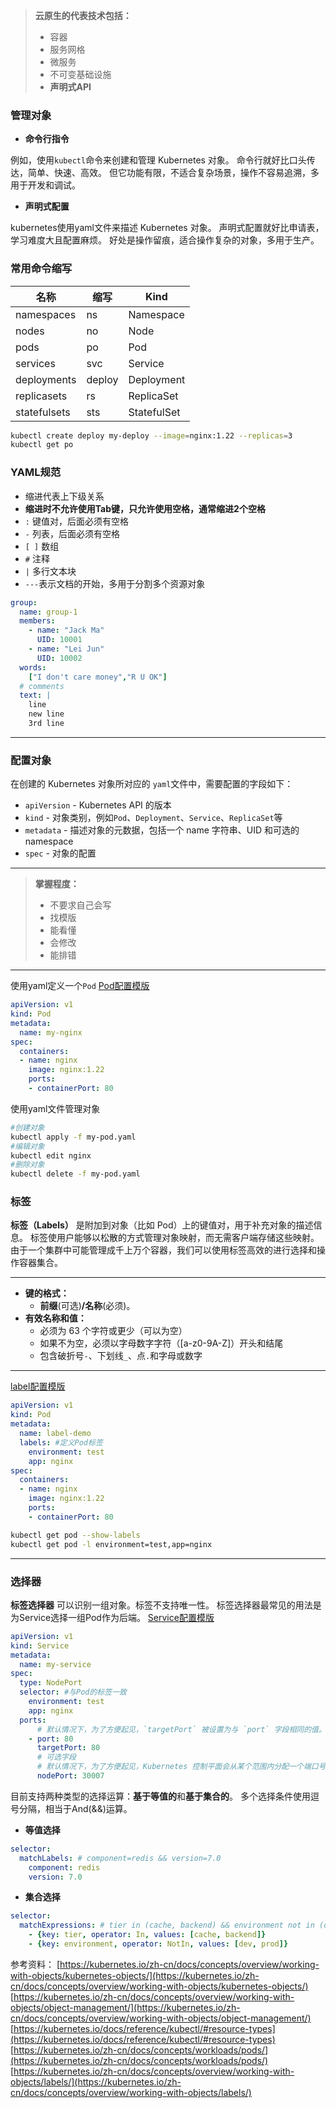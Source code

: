 > **云原生的代表技术包括：**
> 
> - 容器
> - 服务网格
> - 微服务
> - 不可变基础设施
> - **声明式API**

### 管理对象

- **命令行指令**

例如，使用`kubectl`命令来创建和管理 Kubernetes 对象。
命令行就好比口头传达，简单、快速、高效。
但它功能有限，不适合复杂场景，操作不容易追溯，多用于开发和调试。

- **声明式配置**

kubernetes使用yaml文件来描述 Kubernetes 对象。
声明式配置就好比申请表，学习难度大且配置麻烦。
好处是操作留痕，适合操作复杂的对象，多用于生产。
### 常用命令缩写

| 名称         | 缩写   | Kind        |
| ------------ | ------ | ----------- |
| namespaces   | ns     | Namespace   |
| nodes        | no     | Node        |
| pods         | po     | Pod         |
| services     | svc    | Service     |
| deployments  | deploy | Deployment  |
| replicasets  | rs     | ReplicaSet  |
| statefulsets | sts    | StatefulSet |

```bash
kubectl create deploy my-deploy --image=nginx:1.22 --replicas=3
kubectl get po
```

### YAML规范

- 缩进代表上下级关系
- **缩进时不允许使用Tab键，只允许使用空格，通常缩进2个空格**
- `:` 键值对，后面必须有空格
- `-` 列表，后面必须有空格
- `[ ]` 数组
- `#` 注释
- `|` 多行文本块
- `---`表示文档的开始，多用于分割多个资源对象

```yaml
group: 
  name: group-1
  members: 
    - name: "Jack Ma"
      UID: 10001
    - name: "Lei Jun"
      UID: 10002
  words: 
    ["I don't care money","R U OK"]
  # comments
  text: |
    line
    new line
    3rd line
```

---

### 配置对象

在创建的 Kubernetes 对象所对应的 `yaml`文件中，需要配置的字段如下：

- `apiVersion` -  Kubernetes API 的版本
- `kind` - 对象类别，例如`Pod`、`Deployment`、`Service`、`ReplicaSet`等
- `metadata` - 描述对象的元数据，包括一个 name 字符串、UID 和可选的 namespace
- `spec` - 对象的配置

---

> **掌握程度：**
> 
> - 不要求自己会写
> - 找模版
> - 能看懂
> - 会修改
> - 能排错

---

使用yaml定义一个`Pod`
[Pod配置模版](https://kubernetes.io/zh-cn/docs/concepts/workloads/pods/#using-pods)

```yaml
apiVersion: v1
kind: Pod
metadata:
  name: my-nginx
spec:
  containers:
  - name: nginx
    image: nginx:1.22
    ports:
    - containerPort: 80
```

使用yaml文件管理对象

```bash
#创建对象
kubectl apply -f my-pod.yaml
#编辑对象
kubectl edit nginx
#删除对象
kubectl delete -f my-pod.yaml
```

### 标签

**标签（Labels）** 是附加到对象（比如 Pod）上的键值对，用于补充对象的描述信息。
标签使用户能够以松散的方式管理对象映射，而无需客户端存储这些映射。
由于一个集群中可能管理成千上万个容器，我们可以使用标签高效的进行选择和操作容器集合。

---

- **键的格式：**
  - **前缀**(可选)**/名称**(必须)。
- **有效名称和值：**
  - 必须为 63 个字符或更少（可以为空）
  - 如果不为空，必须以字母数字字符（[a-z0-9A-Z]）开头和结尾
  - 包含破折号`-`、下划线`_`、点`.`和字母或数字

---

[label配置模版](https://kubernetes.io/zh-cn/docs/concepts/overview/working-with-objects/labels/#syntax-and-character-set)

```yaml
apiVersion: v1
kind: Pod
metadata:
  name: label-demo
  labels: #定义Pod标签
    environment: test
    app: nginx
spec:
  containers:
  - name: nginx
    image: nginx:1.22
    ports:
    - containerPort: 80
```

```bash
kubectl get pod --show-labels
kubectl get pod -l environment=test,app=nginx
```

---

### 选择器

**标签选择器** 可以识别一组对象。标签不支持唯一性。
标签选择器最常见的用法是为Service选择一组Pod作为后端。
[Service配置模版](https://kubernetes.io/zh-cn/docs/concepts/services-networking/service/#type-nodeport)

```yaml
apiVersion: v1
kind: Service
metadata:
  name: my-service
spec:
  type: NodePort
  selector: #与Pod的标签一致
    environment: test
    app: nginx
  ports:
      # 默认情况下，为了方便起见，`targetPort` 被设置为与 `port` 字段相同的值。
    - port: 80
      targetPort: 80
      # 可选字段
      # 默认情况下，为了方便起见，Kubernetes 控制平面会从某个范围内分配一个端口号（默认：30000-32767）
      nodePort: 30007
```

目前支持两种类型的选择运算：**基于等值的**和**基于集合的**。
多个选择条件使用逗号分隔，相当于And(&&)运算。

- **等值选择**

```yaml
selector:
  matchLabels: # component=redis && version=7.0
    component: redis
    version: 7.0
```

- **集合选择**

```yaml
selector:
  matchExpressions: # tier in (cache, backend) && environment not in (dev, prod)
    - {key: tier, operator: In, values: [cache, backend]}
    - {key: environment, operator: NotIn, values: [dev, prod]}
```

参考资料：
[https://kubernetes.io/zh-cn/docs/concepts/overview/working-with-objects/kubernetes-objects/](https://kubernetes.io/zh-cn/docs/concepts/overview/working-with-objects/kubernetes-objects/)
[https://kubernetes.io/zh-cn/docs/concepts/overview/working-with-objects/object-management/](https://kubernetes.io/zh-cn/docs/concepts/overview/working-with-objects/object-management/)
[https://kubernetes.io/docs/reference/kubectl/#resource-types](https://kubernetes.io/docs/reference/kubectl/#resource-types)
[https://kubernetes.io/zh-cn/docs/concepts/workloads/pods/](https://kubernetes.io/zh-cn/docs/concepts/workloads/pods/)
[https://kubernetes.io/zh-cn/docs/concepts/overview/working-with-objects/labels/](https://kubernetes.io/zh-cn/docs/concepts/overview/working-with-objects/labels/)

